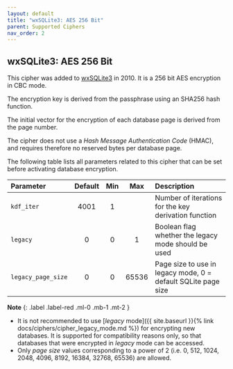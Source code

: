 ```yaml
---
layout: default
title: "wxSQLite3: AES 256 Bit"
parent: Supported Ciphers
nav_order: 2
---
```

## <a name="cipher_aes256cbc"/>wxSQLite3: AES 256 Bit

This cipher was added to [wxSQLite3](https://github.com/utelle/wxsqlite3) in 2010. It is a 256 bit AES encryption in CBC mode.

The encryption key is derived from the passphrase using an SHA256 hash function.

The initial vector for the encryption of each database page is derived from the page number.

The cipher does not use a _Hash Message Authentication Code_ (HMAC), and requires therefore no reserved bytes per database page.

The following table lists all parameters related to this cipher that can be set before activating database encryption.

| Parameter | Default | Min | Max | Description |
| :--- | :---: | :---: | :---: | :--- |
| `kdf_iter` | 4001 | 1 | | Number of iterations for the key derivation function
| `legacy` | 0 | 0 | 1 | Boolean flag whether the legacy mode should be used |
| `legacy_page_size` | 0 | 0 | 65536 | Page size to use in legacy mode, 0 = default SQLite page size |

**Note**
{: .label .label-red .ml-0 .mb-1 .mt-2 }
- It is not recommended to use [_legacy_ mode]({{ site.baseurl }}{% link docs/ciphers/cipher_legacy_mode.md %}) for encrypting new databases. It is supported for compatibility reasons only, so that databases that were encrypted in _legacy_ mode can be accessed.
- Only _page size_ values corresponding to a power of 2 (i.e. 0, 512, 1024, 2048, 4096, 8192, 16384, 32768, 65536) are allowed.
